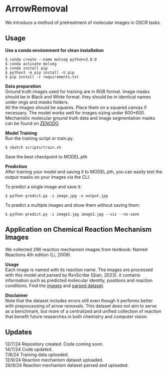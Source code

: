 # ArrowRemoval
We introduce a method of pretreatment of molecular images in OSCR tasks. 

## Usage
**Use a conda environment for clean installation**
```
$ conda create --name molseg python=3.8.0
$ conda activate molseg
$ conda install pip
$ python3 -m pip install -U pip
$ pip install -r requirements.txt
```
**Data preparation** <br/>
Ground truth images used for training are in RGB format. Image masks should be in Black and White format. they should be in identical names under _imgs_ and _masks_ folders. <br/>
All the images should be squares. Place them on a squared canvas if necessary. The model works well for images sizing under 600*600. <br/>
Mechanistic molecular ground truth data and image segmentation masks can be found on [ZENODO](https://zenodo.org/records/12741238). <br/>

**Model Training**<br/>
Run the training script or train.py.
```
$ sbatch scripts/train.sh
```
Save the best checkpoint to MODEL.pth<br/>

**Prediction**<br/>
After training your model and saving it to MODEL.pth, you can easily test the output masks on your images via the CLI.

To predict a single image and save it:
```
$ python predict.py -i image.jpg -o output.jpg
```
To predict a multiple images and show them without saving them:
```
$ python predict.py -i image1.jpg image2.jpg --viz --no-save
```

## Application on Chemical Reaction Mechanism Images
We collected 296 reaction mechanism images from textbook: Named Reactions 4th edition (Li, 2009). <br/>

**Usage**<br/>
Each image is named with its reaction name. The images are processed with this model and parsed by RxnScribe (Qian, 2023).
it contains information such as predicted molecular identity, positions and reaction conditions. 
Find the [images](https://huggingface.co/datasets/Ting25/MechRxn/blob/main/ver_mech.zip) and [parsed dataset](rxn_data/batch_prediction.json). <br/>

**Disclaimer**<br/>
Note that the dataset includes errors still even though it performs better with preprocessing of arrow removals. This dataset does not aim to serve as a benchmark, but more of a centralized and unified collection of reaction that benefit future researches in both chemistry and computer vision.




## Updates
12/7/24 Repository created. Code coming soon.<br/>
14/7/24 Code updated.<br/>
7/8/24 Training data uploaded. <br/>
12/9/24 Reaction mechanism dataset uploaded. <br/>
26/9/24 Reaction mechanism dataset parsed and uploaded. <br/>

